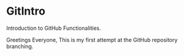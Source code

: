# GitIntro
Introduction to GitHub Functionalities.

Greetings Everyone,
  This is my first attempt at the GitHub repository branching.
